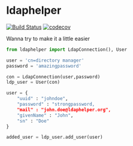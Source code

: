 # ldaphelper
[![Build Status](https://travis-ci.org/christian-hawk/ldaphelper.svg?branch=master)](https://travis-ci.org/christian-hawk/ldaphelper) [![codecov](https://codecov.io/gh/christian-hawk/ldaphelper/branch/master/graph/badge.svg)](https://codecov.io/gh/christian-hawk/ldaphelper)


Wanna try to make it a little easier

```python
from ldaphelper import LdapConnection(), User

user = 'cn=directory manager'
password = 'amazingpassword'

con = LdapConnection(user,password)
ldp_user = User(con)

user = {
    "uuid" : "johndoe",
    "password" : "strongpassword,
    "mail" : "john.doe@ldaphelper.org",
    "givenName" : "John",
    "sn" : "Doe"
}

added_user = ldp_user.add_user(user)

```
